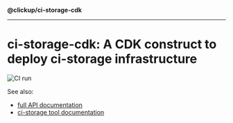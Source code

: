 **@clickup/ci-storage-cdk**

***

# ci-storage-cdk: A CDK construct to deploy ci-storage infrastructure

![CI run](https://github.com/clickup/ci-storage-cdk/actions/workflows/ci.yml/badge.svg?branch=main)

See also:
- [full API documentation](https://github.com/clickup/ci-storage-cdk/blob/main/docs/modules.md)
- [ci-storage tool documentation](https://github.com/dimikot/ci-storage)
